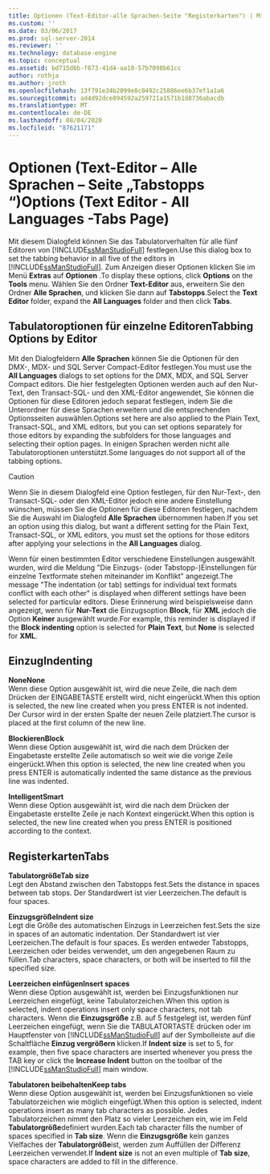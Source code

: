 ```yaml
---
title: Optionen (Text-Editor-alle Sprachen-Seite "Registerkarten") | Microsoft-Dokumentation
ms.custom: ''
ms.date: 03/06/2017
ms.prod: sql-server-2014
ms.reviewer: ''
ms.technology: database-engine
ms.topic: conceptual
ms.assetid: bd715d6b-f873-41d4-aa10-57b7098b61cc
author: rothja
ms.author: jroth
ms.openlocfilehash: 13f791e34b2099e8c0492c25886ee6b37ef1a1a6
ms.sourcegitcommit: ad4d92dce894592a259721a1571b1d8736abacdb
ms.translationtype: MT
ms.contentlocale: de-DE
ms.lasthandoff: 08/04/2020
ms.locfileid: "87621171"
---
```

# <a name="options-text-editor---all-languages--tabs-page"></a><span data-ttu-id="f6de5-102">Optionen (Text-Editor – Alle Sprachen – Seite „Tabstopps “)</span><span class="sxs-lookup"><span data-stu-id="f6de5-102">Options (Text Editor - All Languages -Tabs Page)</span></span>
  <span data-ttu-id="f6de5-103">Mit diesem Dialogfeld können Sie das Tabulatorverhalten für alle fünf Editoren von [!INCLUDE[ssManStudioFull](../includes/ssmanstudiofull-md.md)] festlegen.</span><span class="sxs-lookup"><span data-stu-id="f6de5-103">Use this dialog box to set the tabbing behavior in all five of the editors in [!INCLUDE[ssManStudioFull](../includes/ssmanstudiofull-md.md)].</span></span> <span data-ttu-id="f6de5-104">Zum Anzeigen dieser Optionen klicken Sie im Menü **Extras** auf **Optionen** .</span><span class="sxs-lookup"><span data-stu-id="f6de5-104">To display these options, click **Options** on the **Tools** menu.</span></span> <span data-ttu-id="f6de5-105">Wählen Sie den Ordner **Text-Editor** aus, erweitern Sie den Ordner **Alle Sprachen**, und klicken Sie dann auf **Tabstopps**.</span><span class="sxs-lookup"><span data-stu-id="f6de5-105">Select the **Text Editor** folder, expand the **All Languages** folder and then click **Tabs**.</span></span>  
  
## <a name="tabbing-options-by-editor"></a><span data-ttu-id="f6de5-106">Tabulatoroptionen für einzelne Editoren</span><span class="sxs-lookup"><span data-stu-id="f6de5-106">Tabbing Options by Editor</span></span>  
 <span data-ttu-id="f6de5-107">Mit den Dialogfeldern **Alle Sprachen** können Sie die Optionen für den DMX-, MDX- und SQL Server Compact-Editor festlegen.</span><span class="sxs-lookup"><span data-stu-id="f6de5-107">You must use the **All Languages** dialogs to set options for the DMX, MDX, and SQL Server Compact editors.</span></span> <span data-ttu-id="f6de5-108">Die hier festgelegten Optionen werden auch auf den Nur-Text, den Transact-SQL- und den XML-Editor angewendet, Sie können die Optionen für diese Editoren jedoch separat festlegen, indem Sie die Unterordner für diese Sprachen erweitern und die entsprechenden Optionsseiten auswählen.</span><span class="sxs-lookup"><span data-stu-id="f6de5-108">Options set here are also applied to the Plain Text, Transact-SQL, and XML editors, but you can set options separately for those editors by expanding the subfolders for those languages and selecting their option pages.</span></span> <span data-ttu-id="f6de5-109">In einigen Sprachen werden nicht alle Tabulatoroptionen unterstützt.</span><span class="sxs-lookup"><span data-stu-id="f6de5-109">Some languages do not support all of the tabbing options.</span></span>  
  
> [!CAUTION]  
>  <span data-ttu-id="f6de5-110">Wenn Sie in diesem Dialogfeld eine Option festlegen, für den Nur-Text-, den Transact-SQL- oder den XML-Editor jedoch eine andere Einstellung wünschen, müssen Sie die Optionen für diese Editoren festlegen, nachdem Sie die Auswahl im Dialogfeld **Alle Sprachen** übernommen haben.</span><span class="sxs-lookup"><span data-stu-id="f6de5-110">If you set an option using this dialog, but want a different setting for the Plain Text, Transact-SQL, or XML editors, you must set the options for those editors after applying your selections in the **All Languages** dialog.</span></span>  
  
 <span data-ttu-id="f6de5-111">Wenn für einen bestimmten Editor verschiedene Einstellungen ausgewählt wurden, wird die Meldung "Die Einzugs- (oder Tabstopp-)Einstellungen für einzelne Textformate stehen miteinander im Konflikt" angezeigt.</span><span class="sxs-lookup"><span data-stu-id="f6de5-111">The message "The indentation (or tab) settings for individual text formats conflict with each other" is displayed when different settings have been selected for particular editors.</span></span> <span data-ttu-id="f6de5-112">Diese Erinnerung wird beispielsweise dann angezeigt, wenn für **Nur-Text** die Einzugsoption **Block**, für **XML** jedoch die Option **Keiner** ausgewählt wurde.</span><span class="sxs-lookup"><span data-stu-id="f6de5-112">For example, this reminder is displayed if the **Block indenting** option is selected for **Plain Text**, but **None** is selected for **XML**.</span></span>  
  
## <a name="indenting"></a><span data-ttu-id="f6de5-113">Einzug</span><span class="sxs-lookup"><span data-stu-id="f6de5-113">Indenting</span></span>  
 <span data-ttu-id="f6de5-114">**None**</span><span class="sxs-lookup"><span data-stu-id="f6de5-114">**None**</span></span>  
 <span data-ttu-id="f6de5-115">Wenn diese Option ausgewählt ist, wird die neue Zeile, die nach dem Drücken der EINGABETASTE erstellt wird, nicht eingerückt.</span><span class="sxs-lookup"><span data-stu-id="f6de5-115">When this option is selected, the new line created when you press ENTER is not indented.</span></span> <span data-ttu-id="f6de5-116">Der Cursor wird in der ersten Spalte der neuen Zeile platziert.</span><span class="sxs-lookup"><span data-stu-id="f6de5-116">The cursor is placed at the first column of the new line.</span></span>  
  
 <span data-ttu-id="f6de5-117">**Blockieren**</span><span class="sxs-lookup"><span data-stu-id="f6de5-117">**Block**</span></span>  
 <span data-ttu-id="f6de5-118">Wenn diese Option ausgewählt ist, wird die nach dem Drücken der Eingabetaste erstellte Zeile automatisch so weit wie die vorige Zeile eingerückt.</span><span class="sxs-lookup"><span data-stu-id="f6de5-118">When this option is selected, the new line created when you press ENTER is automatically indented the same distance as the previous line was indented.</span></span>  
  
 <span data-ttu-id="f6de5-119">**Intelligent**</span><span class="sxs-lookup"><span data-stu-id="f6de5-119">**Smart**</span></span>  
 <span data-ttu-id="f6de5-120">Wenn diese Option ausgewählt ist, wird die nach dem Drücken der Eingabetaste erstellte Zeile je nach Kontext eingerückt.</span><span class="sxs-lookup"><span data-stu-id="f6de5-120">When this option is selected, the new line created when you press ENTER is positioned according to the context.</span></span>  
  
## <a name="tabs"></a><span data-ttu-id="f6de5-121">Registerkarten</span><span class="sxs-lookup"><span data-stu-id="f6de5-121">Tabs</span></span>  
 <span data-ttu-id="f6de5-122">**Tabulatorgröße**</span><span class="sxs-lookup"><span data-stu-id="f6de5-122">**Tab size**</span></span>  
 <span data-ttu-id="f6de5-123">Legt den Abstand zwischen den Tabstopps fest.</span><span class="sxs-lookup"><span data-stu-id="f6de5-123">Sets the distance in spaces between tab stops.</span></span> <span data-ttu-id="f6de5-124">Der Standardwert ist vier Leerzeichen.</span><span class="sxs-lookup"><span data-stu-id="f6de5-124">The default is four spaces.</span></span>  
  
 <span data-ttu-id="f6de5-125">**Einzugsgröße**</span><span class="sxs-lookup"><span data-stu-id="f6de5-125">**Indent size**</span></span>  
 <span data-ttu-id="f6de5-126">Legt die Größe des automatischen Einzugs in Leerzeichen fest.</span><span class="sxs-lookup"><span data-stu-id="f6de5-126">Sets the size in spaces of an automatic indentation.</span></span> <span data-ttu-id="f6de5-127">Der Standardwert ist vier Leerzeichen.</span><span class="sxs-lookup"><span data-stu-id="f6de5-127">The default is four spaces.</span></span> <span data-ttu-id="f6de5-128">Es werden entweder Tabstopps, Leerzeichen oder beides verwendet, um den angegebenen Raum zu füllen.</span><span class="sxs-lookup"><span data-stu-id="f6de5-128">Tab characters, space characters, or both will be inserted to fill the specified size.</span></span>  
  
 <span data-ttu-id="f6de5-129">**Leerzeichen einfügen**</span><span class="sxs-lookup"><span data-stu-id="f6de5-129">**Insert spaces**</span></span>  
 <span data-ttu-id="f6de5-130">Wenn diese Option ausgewählt ist, werden bei Einzugsfunktionen nur Leerzeichen eingefügt, keine Tabulatorzeichen.</span><span class="sxs-lookup"><span data-stu-id="f6de5-130">When this option is selected, indent operations insert only space characters, not tab characters.</span></span> <span data-ttu-id="f6de5-131">Wenn die **Einzugsgröße** z.B. auf 5 festgelegt ist, werden fünf Leerzeichen eingefügt, wenn Sie die TABULATORTASTE drücken oder im Hauptfenster von [!INCLUDE[ssManStudioFull](../includes/ssmanstudiofull-md.md)] auf der Symbolleiste auf die Schaltfläche **Einzug vergrößern** klicken.</span><span class="sxs-lookup"><span data-stu-id="f6de5-131">If **Indent size** is set to 5, for example, then five space characters are inserted whenever you press the TAB key or click the **Increase Indent** button on the toolbar of the [!INCLUDE[ssManStudioFull](../includes/ssmanstudiofull-md.md)] main window.</span></span>  
  
 <span data-ttu-id="f6de5-132">**Tabulatoren beibehalten**</span><span class="sxs-lookup"><span data-stu-id="f6de5-132">**Keep tabs**</span></span>  
 <span data-ttu-id="f6de5-133">Wenn diese Option ausgewählt ist, werden bei Einzugsfunktionen so viele Tabulatorzeichen wie möglich eingefügt.</span><span class="sxs-lookup"><span data-stu-id="f6de5-133">When this option is selected, indent operations insert as many tab characters as possible.</span></span> <span data-ttu-id="f6de5-134">Jedes Tabulatorzeichen nimmt den Platz so vieler Leerzeichen ein, wie im Feld **Tabulatorgröße**definiert wurden.</span><span class="sxs-lookup"><span data-stu-id="f6de5-134">Each tab character fills the number of spaces specified in **Tab size**.</span></span> <span data-ttu-id="f6de5-135">Wenn die **Einzugsgröße** kein ganzes Vielfaches der **Tabulatorgröße**ist, werden zum Auffüllen der Differenz Leerzeichen verwendet.</span><span class="sxs-lookup"><span data-stu-id="f6de5-135">If **Indent size** is not an even multiple of **Tab size**, space characters are added to fill in the difference.</span></span>  
  
  
